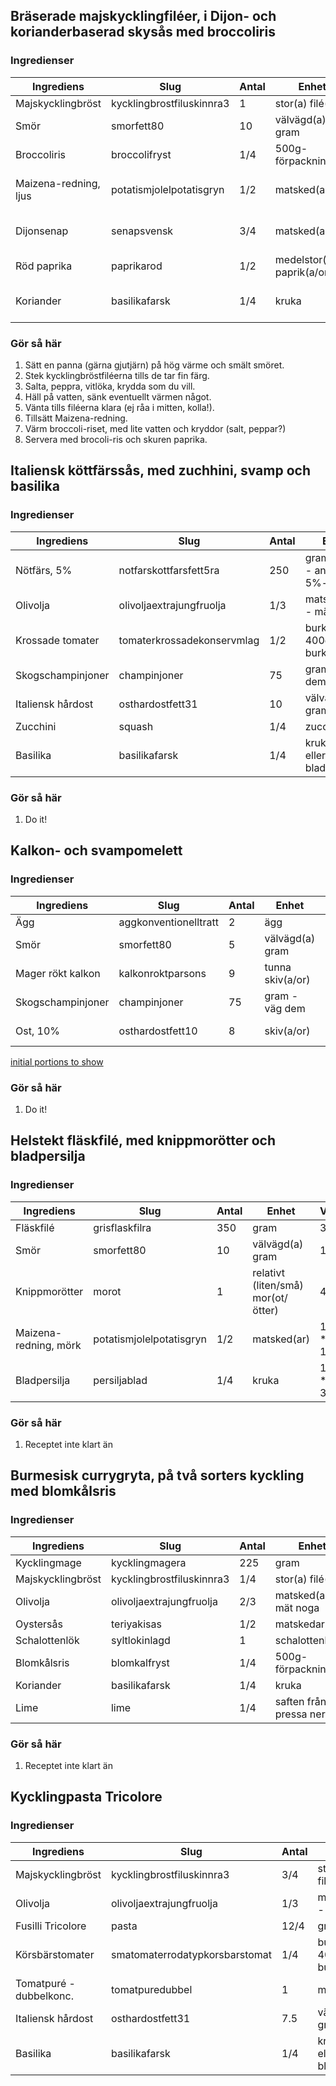 ## Bräserade majskycklingfiléer, i Dijon- och korianderbaserad skysås med broccoliris

### Ingredienser
| Ingrediens           | Slug                       | Antal | Enhet                       | Vikt      |
|----------------------|----------------------------|-------|-----------------------------|-----------|
| Majskycklingbröst    | kycklingbrostfiluskinnra3  | 1     | stor(a) filé(er)            |       250 |
| Smör                 | smorfett80                 | 10    | välvägd(a) gram             |        10 |
| Broccoliris          | broccolifryst              | 1/4   | 500g-förpackning(ar)        |       125 | 
| Maizena-redning, ljus| potatismjolelpotatisgryn   | 1/2   | matsked(ar)                 |  1/2 * 10 |
| Dijonsenap           | senapsvensk                | 3/4   | matsked(ar)                 |  3/4 * 20 |
| Röd paprika          | paprikarod                 | 1/2   | medelstor(a) paprik(a/or)   |       110 |
| Koriander            | basilikafarsk              | 1/4   | kruka                       |  1/4 * 35 |

### Gör så här
1. Sätt en panna (gärna gjutjärn) på hög värme och smält smöret.
1. Stek kycklingbröstfiléerna tills de tar fin färg.
2. Salta, peppra, vitlöka, krydda som du vill.
3. Häll på vatten, sänk eventuellt värmen något.
4. Vänta tills filéerna klara (ej råa i mitten, kolla!).
5. Tillsätt Maizena-redning.
6. Värm broccoli-riset, med lite vatten och kryddor (salt, peppar?)
7. Servera med brocoli-ris och skuren paprika.



## Italiensk köttfärssås, med zuchhini, svamp och basilika

### Ingredienser
| Ingrediens        | Slug                       | Antal | Enhet                               | Vikt     |
|-------------------|----------------------------|-------|-------------------------------------|--------- |
| Nötfärs, 5%       | notfarskottfarsfett5ra     | 250   | gram, viktigt - använd 5%-ig!       |      250 |
| Olivolja          | olivoljaextrajungfruolja   | 1/3   | matsked(ar) - mät noga              | 1/3*13.8 |
| Krossade tomater  | tomaterkrossadekonservmlag | 1/2   | burk(ar), 400g per burk             |      200 |
| Skogschampinjoner | champinjoner               | 75    | gram - väg dem                      |       75 |
| Italiensk hårdost | osthardostfett31           | 10    | välvägda gram                       |       10 |
| Zucchini          | squash                     | 1/4   | zucchini(er)                        |       90 |
| Basilika          | basilikafarsk              | 1/4   | kruk(a/or), eller bladpersilja...   | 1/4 * 35 |

### Gör så här
1. Do it!



## Kalkon- och svampomelett

### Ingredienser
| Ingrediens        | Slug                       | Antal | Enhet                           | Vikt     |
|-------------------|----------------------------|-------|---------------------------------|----------|
| Ägg               | aggkonventionelltratt      | 2     | ägg                             |      120 |
| Smör              | smorfett80                 | 5     | välvägd(a) gram                 |        5 |
| Mager rökt kalkon | kalkonroktparsons          | 9     | tunna skiv(a/or)                | 9 * 5.71 |
| Skogschampinjoner | champinjoner               | 75    | gram - väg dem                  |       75 |
| Ost, 10%          | osthardostfett10           | 8     | skiv(a/or)                      |   8 * 12 |

[initial portions to show](1)

### Gör så här
1. Do it!


## Helstekt fläskfilé, med knippmorötter och bladpersilja

### Ingredienser
| Ingrediens           | Slug                       | Antal | Enhet                             | Vikt     |
|----------------------|----------------------------|-------|-----------------------------------|----------|
| Fläskfilé            | grisflaskfilra             |  350  | gram                              |      350 |
| Smör                 | smorfett80                 |   10  | välvägd(a) gram                   |       10 |
| Knippmorötter        | morot                      |    1  | relativt (liten/små) mor(ot/ötter)|       40 |
| Maizena-redning, mörk| potatismjolelpotatisgryn   |  1/2  | matsked(ar)                       | 1/2 * 10 |
| Bladpersilja         | persiljablad               | 1/4   | kruka                             | 1/4 * 35 |

### Gör så här
1. Receptet inte klart än



## Burmesisk currygryta, på två sorters kyckling med blomkålsris

### Ingredienser
| Ingrediens        | Slug                       | Antal | Enhet                           | Vikt     |
|-------------------|----------------------------|-------|---------------------------------|----------|
| Kycklingmage      | kycklingmagera             | 225   | gram                            |      225 | 
| Majskycklingbröst | kycklingbrostfiluskinnra3  | 1/4   | stor(a) filé(er)                |  250 / 4 |
| Olivolja          | olivoljaextrajungfruolja   | 2/3   | matsked(ar) - mät noga          | 2/3*13.8 |
| Oystersås         | teriyakisas                | 1/2   | matskedar                       |      7.5 |
| Schalottenlök     | syltlokinlagd              | 1     | schalottenlök                   |       30 |
| Blomkålsris       | blomkalfryst               | 1/4   | 500g-förpackning(ar)            |      125 | 
| Koriander         | basilikafarsk              | 1/4   | kruka                           | 1/4 * 35 |
| Lime              | lime                       | 1/4   | saften från... pressa ner       | 1/4 * 15 |
 

### Gör så här
1. Receptet inte klart än


## Kycklingpasta Tricolore

### Ingredienser
| Ingrediens              | Slug                           | Antal | Enhet                            | Vikt     |
|-------------------------|--------------------------------|-------|----------------------------------|----------|
| Majskycklingbröst       | kycklingbrostfiluskinnra3      | 3/4   | stor(a) filé(er)                 |    750/4 |
| Olivolja                | olivoljaextrajungfruolja       | 1/3   | matsked(ar) - mät noga!          | 1/3*13.8 |
| Fusilli Tricolore       | pasta                          | 12/4  | gram, väg!                       |    150/4 |
| Körsbärstomater         | smatomaterrodatypkorsbarstomat | 1/4   | burk(ar), 400g per burk          |      100 | 
| Tomatpuré - dubbelkonc. | tomatpuredubbel                |   1   | matsked(ar)                      |       15 |  
| Italiensk hårdost       | osthardostfett31               | 7.5   | välvägda gram                    |      7.5 |
| Basilika                | basilikafarsk                  | 1/4   | kruk(a/or), eller bladpersilja...| 1/4 * 35 |